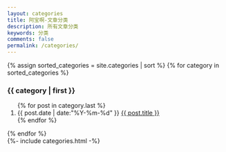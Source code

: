 ```yaml
---
layout: categories
title: 阿宝啊-文章分类
description: 所有文章分类
keywords: 分类
comments: false
permalink: /categories/
---
```


<div id="categories-cateDiv">
    <div class="cateDiv cateDiv-one">
	 <section class="container posts-content">
{% assign sorted_categories = site.categories | sort %}
{% for category in sorted_categories %}
<h3 id="{{ category[0] }}">{{ category | first }}</h3>

<ol class="posts-list">
{% for post in category.last %}
<li class="posts-list-item">
<span class="posts-list-meta">{{ post.date | date:"%Y-%m-%d" }}</span>
<a class="posts-list-name" href="{{ site.url }}{{ post.url }}">{{ post.title }}</a>
</li>
{% endfor %}
</ol>
{% endfor %}
</section>
<!-- /section.content -->
	</div>
	<div class="cateDiv cateDiv-two">
	 {%- include categories.html -%}
	</div>
</div>	


